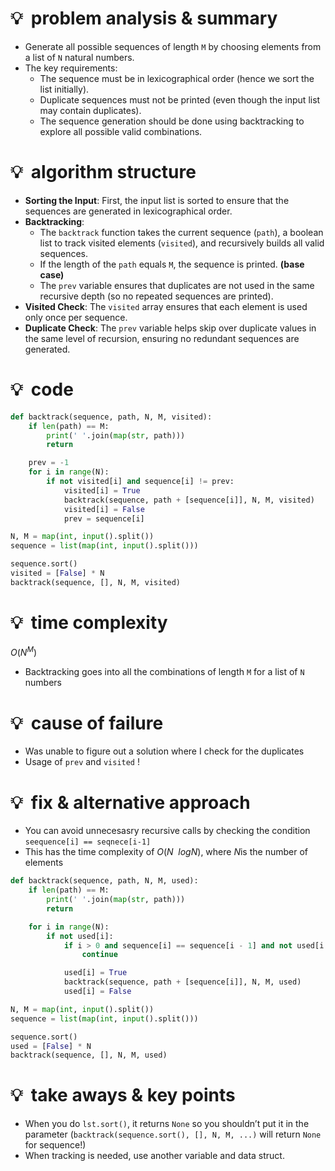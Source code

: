# 💡  problem analysis & summary

- Generate all possible sequences of length `M` by choosing elements from a list of `N` natural numbers.
- The key requirements:
    - The sequence must be in lexicographical order (hence we sort the list initially).
    - Duplicate sequences must not be printed (even though the input list may contain duplicates).
    - The sequence generation should be done using backtracking to explore all possible valid combinations.

# 💡  algorithm structure

- **Sorting the Input**: First, the input list is sorted to ensure that the sequences are generated in lexicographical order.
- **Backtracking**:
    - The `backtrack` function takes the current sequence (`path`), a boolean list to track visited elements (`visited`), and recursively builds all valid sequences.
    - If the length of the `path` equals `M`, the sequence is printed. **(base case)**
    - The `prev` variable ensures that duplicates are not used in the same recursive depth (so no repeated sequences are printed).
- **Visited Check**: The `visited` array ensures that each element is used only once per sequence.
- **Duplicate Check**: The `prev` variable helps skip over duplicate values in the same level of recursion, ensuring no redundant sequences are generated.

# 💡  code

```python
def backtrack(sequence, path, N, M, visited):
    if len(path) == M:
        print(' '.join(map(str, path)))
        return

    prev = -1
    for i in range(N):
        if not visited[i] and sequence[i] != prev:
            visited[i] = True
            backtrack(sequence, path + [sequence[i]], N, M, visited)
            visited[i] = False
            prev = sequence[i]

N, M = map(int, input().split())
sequence = list(map(int, input().split()))

sequence.sort()
visited = [False] * N
backtrack(sequence, [], N, M, visited)
```

# 💡  time complexity

$O(N^M)$

- Backtracking goes into all the combinations of length `M` for a list of `N` numbers

# 💡  cause of failure

- Was unable to figure out a solution where I check for the duplicates
- Usage of `prev` and `visited` !

# 💡  fix & alternative approach

- You can avoid unnecesasry recursive calls by checking the condition `seequence[i] == seqnece[i-1]`
- This has the time complexity of $O(N \enspace log N)$, where $N$is the number of elements

```python
def backtrack(sequence, path, N, M, used):
    if len(path) == M:
        print(' '.join(map(str, path)))
        return

    for i in range(N):
        if not used[i]:
            if i > 0 and sequence[i] == sequence[i - 1] and not used[i - 1]:
                continue

            used[i] = True
            backtrack(sequence, path + [sequence[i]], N, M, used)
            used[i] = False

N, M = map(int, input().split())
sequence = list(map(int, input().split()))

sequence.sort() 
used = [False] * N
backtrack(sequence, [], N, M, used)
```

# 💡  take aways & key points

- When you do `lst.sort()`, it returns `None` so you shouldn’t put it in the parameter (`backtrack(sequence.sort(), [], N, M, ...)` will return `None` for sequence!)
- When tracking is needed, use another variable and data struct.